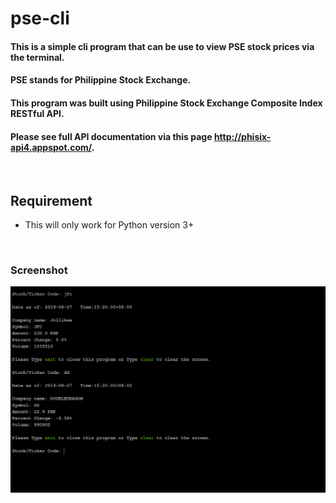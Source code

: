 # pse-cli

#### This is a simple cli program that can be use to view PSE stock prices via the terminal.
#### PSE stands for Philippine Stock Exchange.
#### This program was built using Philippine Stock Exchange Composite Index RESTful API.
#### Please see full API documentation via this page http://phisix-api4.appspot.com/.


<br>

## Requirement 
- This will only work for Python version 3+ 


<br>

### Screenshot

![alt text](img/pse.png)









